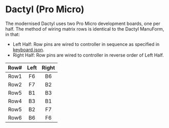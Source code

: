 # Dactyl (Pro Micro)

The modernised Dactyl uses two Pro Micro development boards, one per half. The method of wiring matrix rows is identical to the Dactyl ManuForm, in that:
- Left Half: Row pins are wired to controller in sequence as specified in [keyboard.json](./keyboard.json).
- Right Half: Row pins are wired to controller in reverse order of Left Half.

| Row# | Left | Right | 
| :---: | :---: | :---: |
| Row1 | F6 | B6 |
| Row2 | F7 | B2 |
| Row5 | B1 | B3 |
| Row4 | B3 | B1 |
| Row5 | B2 | F7 |
| Row6 | B6 | F6 |
